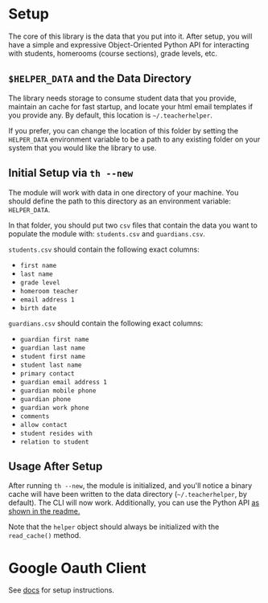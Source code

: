 # Setup

The core of this library is the data that you put into it. After setup, you
will have a simple and expressive Object-Oriented Python API for interacting
with students, homerooms (course sections), grade levels, etc.

## `$HELPER_DATA` and the Data Directory

The library needs storage to consume student data that you provide, maintain an
cache for fast startup, and locate your html email templates if you provide
any. By default, this location is `~/.teacherhelper`.

If you prefer, you can change the location of this folder by setting the
`HELPER_DATA` environment variable to be a path to any existing folder on your
system that you would like the library to use.

## Initial Setup via `th --new`

The module will work with data in one directory of your machine. You should
define the path to this directory as an environment variable: `HELPER_DATA`.

In that folder, you should put two `csv` files that contain the data you want
to populate the module with: `students.csv` and `guardians.csv`.

`students.csv` should contain the following exact columns:

- `first name`
- `last name`
- `grade level`
- `homeroom teacher`
- `email address 1`
- `birth date`

`guardians.csv` should contain the following exact columns:

- `guardian first name`
- `guardian last name`
- `student first name`
- `student last name`
- `primary contact`
- `guardian email address 1`
- `guardian mobile phone`
- `guardian phone`
- `guardian work phone`
- `comments`
- `allow contact`
- `student resides with`
- `relation to student`

## Usage After Setup

After running `th --new`, the module is initialized, and you'll notice a binary
cache will have been written to the data directory (`~/.teacherhelper`, by
default). The CLI will now work. Additionally, you can use the Python API
[as shown in the readme.](/)

Note that the `helper` object should always be initialized with the `read_cache()`
method.

# Google Oauth Client

See [docs](./google/client.md) for setup instructions.
